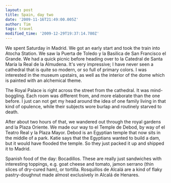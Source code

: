 ```yaml
---
layout: post
title: Spain, day two
date: '2009-11-16T21:49:00.005Z'
author: Tim
tags: travel
modified_time: '2009-12-29T19:37:14.780Z'
---
```


We spent Saturday in Madrid. We got an early start and took the train into Atocha Station. We saw la Puerta de Toledo y la Basilica de San Francisco el Grande. We had a quick picnic before heading over to la Catedral de Santa María la Real de la Almudena. It's very impressive; I have never seen a cathedral that is quite so modern, or so full of primary colors. I was interested in the museum upstairs, as well as the interior of the dome which is painted with an alchemical theme.  

The Royal Palace is right across the street from the cathedral. It was mind-boggling. Each room was different from, and more elaborate than the one before. I just can not get my head around the idea of one family living in that kind of opulence, while their subjects wore burlap and routinely starved to death.  

After about two hours of that, we wandered out through the royal gardens and la Plaza Oriente. We made our way to el Temple de Debod, by way of el Teatro Real y la Plaza Mayor. Debod is an Egyptian temple that now sits in the middle of a park. Katie says that the Egyptians wanted to build a dam, but it would have flooded the temple. So they just packed it up and shipped it to Madrid.  

Spanish food of the day: Bocadillos. These are really just sandwiches with interesting toppings, e.g. goat cheese and tomato, jamon serrano (thin slices of dry-cured ham), or tortilla. Rosquillos de Alcalá are a kind of flaky pastry-doughnut made almost exclusively in Alcalá de Henares.
